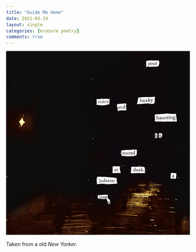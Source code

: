 ```yaml
---
title: "Guide Me Home"
date: 2021-03-19
layout: single
categories: [erasure poetry]
comments: true
---
```


<img src="/assets/images/articles/2021/guidemehome.jpeg" class="responsive"><br>

Taken from a old *New Yorker*.